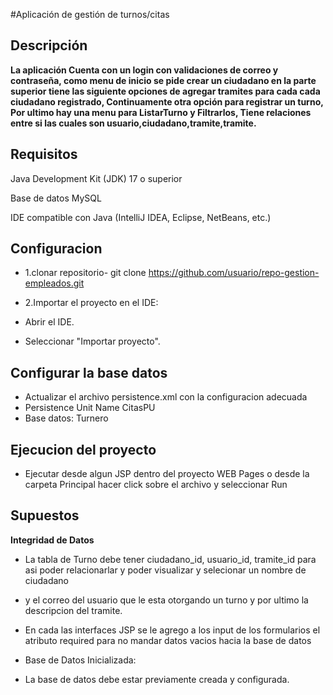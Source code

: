 #Aplicación de gestión de turnos/citas

## Descripción

**La aplicación Cuenta con un login con validaciones de correo y contraseña, como menu de inicio se pide crear un ciudadano en la parte superior tiene las siguiente opciones de agregar tramites para cada 
cada ciudadano registrado, Continuamente otra opción para registrar un turno, Por ultimo hay una menu para ListarTurno y Filtrarlos, Tiene relaciones entre si las cuales son usuario,ciudadano,tramite,tramite.**

## Requisitos

Java Development Kit (JDK) 17 o superior

Base de datos MySQL

IDE compatible con Java (IntelliJ IDEA, Eclipse, NetBeans, etc.)

## Configuracion


- 1.clonar repositorio-
 git clone https://github.com/usuario/repo-gestion-empleados.git
- 2.Importar el proyecto en el IDE:
- Abrir el IDE.

- Seleccionar "Importar proyecto".

## Configurar la base datos
- Actualizar el archivo persistence.xml con la configuracion adecuada
-   Persistence Unit Name CitasPU
-   Base datos: Turnero


## Ejecucion del proyecto
- Ejecutar desde algun JSP dentro del proyecto WEB Pages o desde la carpeta Principal hacer click sobre el archivo y seleccionar Run


## Supuestos

**Integridad de Datos**

- La tabla de Turno debe tener ciudadano_id, usuario_id, tramite_id para asi poder relacionarlar y poder visualizar y selecionar un nombre de ciudadano
- y el correo del usuario que le esta otorgando un turno y por ultimo la descripcion del tramite.

- En cada las interfaces JSP se le agrego a los input de los formularios el atributo required para no mandar datos vacios hacia la base de datos

- Base de Datos Inicializada:

- La base de datos debe estar previamente creada y configurada.

